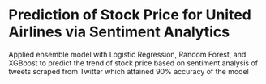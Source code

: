 # Prediction of Stock Price for United Airlines via Sentiment Analytics
Applied ensemble model with Logistic Regression, Random Forest, and XGBoost to predict the trend of stock price based on sentiment analysis of tweets scraped from Twitter which attained 90% accuracy of the model
